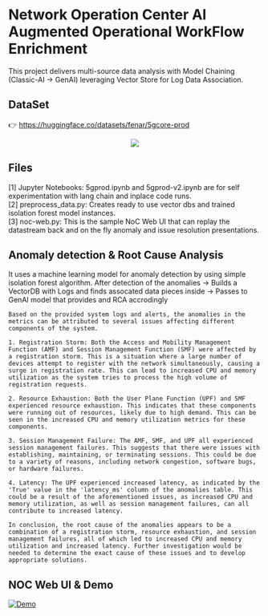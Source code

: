 
# Network Operation Center AI Augmented Operational WorkFlow Enrichment 
This project delivers multi-source data analysis with Model Chaining (Classic-AI -> GenAI) leveraging Vector Store for Log Data Association. 

## DataSet
👉 https://huggingface.co/datasets/fenar/5gcore-prod
<div align="center">
    <img src="https://raw.githubusercontent.com/tme-osx/TME-AIX/refs/heads/main/5gprod/data/data.png"/>
</div>

## Files
[1] Jupyter Notebooks: 5gprod.ipynb and 5gprod-v2.ipynb are for self experimentation with lang chain and inplace code runs. <br>
[2] preprocess_data.py: Creates ready to use vector dbs and trained isolation forest model instances. <br>
[3] noc-web.py: This is the sample NoC Web UI that can replay the datastream back and on the fly anomaly and issue resolution presentations. <br>

## Anomaly detection & Root Cause Analysis
It uses a machine learning model for anomaly detection by using simple isolation forest algorithm. After detection of the anomalies -> Builds a VectorDB with Logs and finds assocated data pieces inside -> Passes to GenAI model that provides and RCA accrodingly<br>

```
Based on the provided system logs and alerts, the anomalies in the metrics can be attributed to several issues affecting different components of the system. 

1. Registration Storm: Both the Access and Mobility Management Function (AMF) and Session Management Function (SMF) were affected by a registration storm. This is a situation where a large number of devices attempt to register with the network simultaneously, causing a surge in registration rate. This can lead to increased CPU and memory utilization as the system tries to process the high volume of registration requests. 

2. Resource Exhaustion: Both the User Plane Function (UPF) and SMF experienced resource exhaustion. This indicates that these components were running out of resources, likely due to high demand. This can be seen in the increased CPU and memory utilization metrics for these components. 

3. Session Management Failure: The AMF, SMF, and UPF all experienced session management failures. This suggests that there were issues with establishing, maintaining, or terminating sessions. This could be due to a variety of reasons, including network congestion, software bugs, or hardware failures. 

4. Latency: The UPF experienced increased latency, as indicated by the 'True' value in the 'latency_ms' column of the anomalies table. This could be a result of the aforementioned issues, as increased CPU and memory utilization, as well as session management failures, can all contribute to increased latency. 

In conclusion, the root cause of the anomalies appears to be a combination of a registration storm, resource exhaustion, and session management failures, all of which led to increased CPU and memory utilization and increased latency. Further investigation would be needed to determine the exact cause of these issues and to develop appropriate solutions.
```

## NOC Web UI & Demo
[![Demo](https://raw.githubusercontent.com/tme-osx/TME-AIX/refs/heads/main/5gprod/data2/webui.png)](https://www.youtube.com/watch?v=iXVYt57uH0k)
